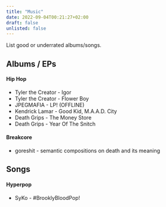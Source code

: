 ```yaml
---
title: "Music"
date: 2022-09-04T00:21:27+02:00
draft: false
unlisted: false
---
```


List good or underrated albums/songs.


## Albums / EPs

#### Hip Hop

- Tyler the Creator - Igor
- Tyler the Creator - Flower Boy
- JPEGMAFIA - LP! (OFFLINE)
- Kendrick Lamar - Good Kid, M.A.A.D. City
- Death Grips - The Money Store
- Death Grips - Year Of The Snitch

#### Breakcore

- goreshit - semantic compositions on death and its meaning

## Songs

#### Hyperpop

- SyKo - #BrooklyBloodPop!

